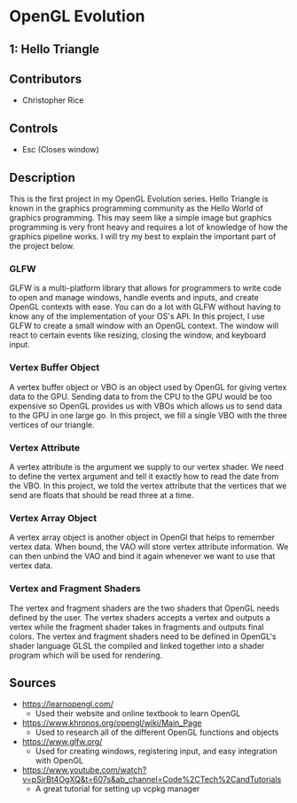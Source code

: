 # OpenGL Evolution
## 1: Hello Triangle

## Contributors
- Christopher Rice

## Controls
- Esc (Closes window)

## Description
This is the first project in my OpenGL Evolution series. Hello Triangle is known in the graphics programming community as the Hello World of graphics programming. This may seem like a simple image but graphics programming is very front heavy and requires a lot of knowledge of how the graphics pipeline works. I will try my best to explain the important part of the project below.

### GLFW
GLFW is a multi-platform library that allows for programmers to write code to open and manage windows, handle events and inputs, and create OpenGL contexts with ease. You can do a lot with GLFW without having to know any of the implementation of your OS's API. In this project, I use GLFW to create a small window with an OpenGL context. The window will react to certain events like resizing, closing the window, and keyboard input.

### Vertex Buffer Object
A vertex buffer object or VBO is an object used by OpenGL for giving vertex data to the GPU. Sending data to from the CPU to the GPU would be too expensive so OpenGL provides us with VBOs which allows us to send data to the GPU in one large go. In this project, we fill a single VBO with the three vertices of our triangle.

### Vertex Attribute
A vertex attribute is the argument we supply to our vertex shader. We need to define the vertex argument and tell it exactly how to read the date from the VBO. In this project, we told the vertex attribute that the vertices that we send are floats that should be read three at a time. 

### Vertex Array Object
A vertex array object is another object in OpenGl that helps to remember vertex data. When bound, the VAO will store vertex attribute information. We can then unbind the VAO and bind it again whenever we want to use that vertex data. 

### Vertex and Fragment Shaders
The vertex and fragment shaders are the two shaders that OpenGL needs defined by the user. The vertex shaders accepts a vertex and outputs a vertex while the fragment shader takes in fragments and outputs final colors. The vertex and fragment shaders need to be defined in OpenGL's shader language GLSL the compiled and linked together into a shader program which will be used for rendering.

## Sources
- https://learnopengl.com/
    - Used their website and online textbook to learn OpenGL
- https://www.khronos.org/opengl/wiki/Main_Page
    - Used to research all of the different OpenGL functions and objects
- https://www.glfw.org/
    - Used for creating windows, registering input, and easy integration with OpenGL
- https://www.youtube.com/watch?v=pSirBt4OgXQ&t=607s&ab_channel=Code%2CTech%2CandTutorials
    - A great tutorial for setting up vcpkg manager
